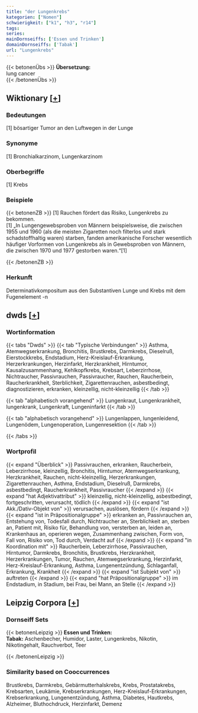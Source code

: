 ```yaml
---
title: "der Lungenkrebs"
kategorien: ["Nomen"]
schwierigkeit: ["k1", "h3", "r14"]
tags:
series:
mainDornseiffs: ['Essen und Trinken']
domainDornseiffs: ['Tabak']
url: "Lungenkrebs"
---
```


{{< betonenÜbs >}}
**Übersetzung:**  
lung cancer  
{{< /betonenÜbs >}}

## Wiktionary [[+](https://de.wiktionary.org/wiki/Lungenkrebs)]

### Bedeutungen
[1] bösartiger Tumor an den Luftwegen in der Lunge  

### Synonyme
[1] Bronchialkarzinom, Lungenkarzinom  

### Oberbegriffe
[1] Krebs  

### Beispiele
{{< betonenZB >}}
[1] Rauchen fördert das Risiko, Lungenkrebs zu bekommen.  
[1] „In Lungengewebsproben von Männern beispielsweise, die zwischen 1955 und 1960 (als die meisten Zigaretten noch filterlos und stark schadstoffhaltig waren) starben, fanden amerikanische Forscher wesentlich häufiger Vorformen von Lungenkrebs als in Gewebsproben von Männern, die zwischen 1970 und 1977 gestorben waren.“[1]  

{{< /betonenZB >}}
### Herkunft
Determinativkompositum aus den Substantiven Lunge und Krebs mit dem Fugenelement -n  



## dwds [[+](https://www.dwds.de/wb/Lungenkrebs)]

### Wortinformation
{{< tabs "Dwds" >}}
{{< tab "Typische Verbindungen" >}}
Asthma, Atemwegserkrankung, Bronchitis, Brustkrebs, Darmkrebs, Dieselruß, Eierstockkrebs, Endstadium, Herz-Kreislauf-Erkrankung, Herzerkrankungen, Herzinfarkt, Herzkrankheit, Hirntumor, Kausalzusammenhang, Kehlkopfkrebs, Krebsart, Leberzirrhose, Nichtraucher, Passivrauchen, Passivraucher, Rauchen, Raucherbein, Raucherkrankheit, Sterblichkeit, Zigarettenrauchen, asbestbedingt, diagnostizieren, erkranken, kleinzellig, nicht-kleinzellig
{{< /tab >}}

{{< tab "alphabetisch vorangehend" >}}
Lungenkraut, Lungenkrankheit, lungenkrank, Lungenkraft, Lungeninfarkt
{{< /tab >}}

{{< tab "alphabetisch vorangehend" >}}
Lungenlappen, lungenleidend, Lungenödem, Lungenoperation, Lungenresektion
{{< /tab >}}

{{< /tabs >}}

### Wortprofil
{{< expand "Überblick" >}} Passivrauchen, erkranken, Raucherbein, Leberzirrhose, kleinzellig, Bronchitis, Hirntumor, Atemwegserkrankung, Herzkrankheit, Rauchen, nicht-kleinzellig, Herzerkrankungen, Zigarettenrauchen, Asthma, Endstadium, Dieselruß, Darmkrebs, asbestbedingt, Raucherkrankheit, Passivraucher {{< /expand >}}
{{< expand "hat Adjektivattribut" >}} kleinzellig, nicht-kleinzellig, asbestbedingt, fortgeschritten, verursacht, tödlich {{< /expand >}}
{{< expand "ist Akk./Dativ-Objekt von" >}} verursachen, auslösen, fördern {{< /expand >}}
{{< expand "ist in Präpositionalgruppe" >}} erkranken an, Passivrauchen an, Entstehung von, Todesfall durch, Nichtraucher an, Sterblichkeit an, sterben an, Patient mit, Risiko für, Behandlung von, versterben an, leiden an, Krankenhaus an, operieren wegen, Zusammenhang zwischen, Form von, Fall von, Risiko von, Tod durch, Verdacht auf {{< /expand >}}
{{< expand "in Koordination mit" >}} Raucherbein, Leberzirrhose, Passivrauchen, Hirntumor, Darmkrebs, Bronchitis, Brustkrebs, Herzkrankheit, Herzerkrankungen, Tumor, Rauchen, Atemwegserkrankung, Herzinfarkt, Herz-Kreislauf-Erkrankung, Asthma, Lungenentzündung, Schlaganfall, Erkrankung, Krankheit {{< /expand >}}
{{< expand "ist Subjekt von" >}} auftreten {{< /expand >}}
{{< expand "hat Präpositionalgruppe" >}} im Endstadium, in Stadium, bei Frau, bei Mann, an Stelle {{< /expand >}}

## Leipzig Corpora [[+](https://corpora.uni-leipzig.de/en/res?word=Lungenkrebs&corpusId=deu_newscrawl-public_2018)]

### Dornseiff Sets
{{< betonenLeipzig >}}
**Essen und Trinken:**  
**Tabak:** Aschenbecher, Humidor, Laster, Lungenkrebs, Nikotin, Nikotingehalt, Rauchverbot, Teer  

{{< /betonenLeipzig >}}

### Similarity based on Cooccurrences
Brustkrebs, Darmkrebs, Gebärmutterhalskrebs, Krebs, Prostatakrebs, Krebsarten, Leukämie, Krebserkrankungen, Herz-Kreislauf-Erkrankungen, Krebserkrankung, Lungenentzündung, Asthma, Diabetes, Hautkrebs, Alzheimer, Bluthochdruck, Herzinfarkt, Demenz

